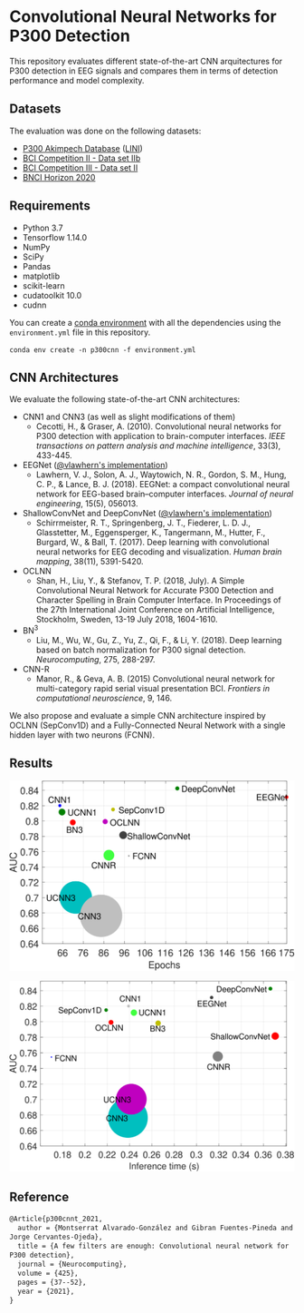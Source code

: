 # Convolutional Neural Networks for P300 Detection
This repository evaluates different state-of-the-art CNN arquitectures for P300 detection in EEG signals and compares them in terms of detection performance and model complexity. 

## Datasets
The evaluation was done on the following datasets:

* [P300 Akimpech Database](https://akimpech.izt.uam.mx/p300db/p300db.html) ([LINI](https://akimpech.izt.uam.mx/))
* [BCI Competition II - Data set IIb](http://www.bbci.de/competition/ii/)
* [BCI Competition III - Data set II](http://www.bbci.de/competition/iii/)
* [BNCI Horizon 2020](http://bnci-horizon-2020.eu/database/data-sets)

## Requirements
* Python 3.7
* Tensorflow 1.14.0
* NumPy
* SciPy
* Pandas
* matplotlib
* scikit-learn
* cudatoolkit 10.0
* cudnn

You can create a [conda environment](https://www.anaconda.com/distribution/) with all the dependencies using the `environment.yml` file in this repository.

```
conda env create -n p300cnn -f environment.yml
```

## CNN Architectures
We evaluate the following state-of-the-art CNN architectures:

* CNN1 and CNN3 (as well as slight modifications of them)
  + Cecotti, H., & Graser, A. (2010). Convolutional neural networks for P300 detection with application to brain-computer interfaces. _IEEE transactions on pattern analysis and machine intelligence_, 33(3), 433-445.
* EEGNet ([@vlawhern's implementation](https://github.com/vlawhern/arl-eegmodels))
  + Lawhern, V. J., Solon, A. J., Waytowich, N. R., Gordon, S. M., Hung, C. P., & Lance, B. J. (2018). EEGNet: a compact convolutional neural network for EEG-based brain–computer interfaces. _Journal of neural engineering_, 15(5), 056013.
* ShallowConvNet and DeepConvNet ([@vlawhern's implementation](https://github.com/vlawhern/arl-eegmodels))
  + Schirrmeister, R. T., Springenberg, J. T., Fiederer, L. D. J., Glasstetter, M., Eggensperger, K., Tangermann, M., Hutter, F., Burgard, W., & Ball, T. (2017). Deep learning with convolutional neural networks for EEG decoding and visualization. _Human brain mapping_, 38(11), 5391-5420.
* OCLNN
  + Shan, H., Liu, Y., & Stefanov, T. P. (2018, July). A Simple Convolutional Neural Network for Accurate P300 Detection and Character Spelling in Brain Computer Interface. In Proceedings of the 27th International Joint Conference on Artificial Intelligence, Stockholm, Sweden, 13-19 July 2018, 1604-1610.
* BN<sup>3</sup>
  + Liu, M., Wu, W., Gu, Z., Yu, Z., Qi, F., & Li, Y. (2018). Deep learning based on batch normalization for P300 signal detection. _Neurocomputing_, 275, 288-297.
* CNN-R
  + Manor, R., & Geva, A. B. (2015) Convolutional neural network for multi-category rapid serial visual presentation BCI. _Frontiers in computational neuroscience_, 9, 146.

We also propose and evaluate a simple CNN architecture inspired by OCLNN (SepConv1D) and a Fully-Connected Neural Network with a single hidden layer with two neurons (FCNN).

## Results 

![alt text](figs/epochs_auc.svg "Epochs vs AUC")

![alt text](figs/inference_time_auc.svg "Inference time vs AUC")

## Reference
```
@Article{p300cnnt_2021,
  author = {Montserrat Alvarado-González and Gibran Fuentes-Pineda and Jorge Cervantes-Ojeda},
  title = {A few filters are enough: Convolutional neural network for P300 detection},
  journal = {Neurocomputing},
  volume = {425},
  pages = {37--52},
  year = {2021},
}
```